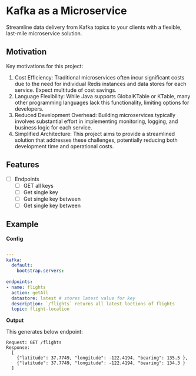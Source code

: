 # Kafka as a Microservice

Streamline data delivery from Kafka topics to your clients with a flexible, last-mile microservice solution.

## Motivation

Key motivations for this project:

1. Cost Efficiency: Traditional microservices often incur significant costs due to the need for individual Redis instances and data stores for each service. Expect multitude of cost savings.
2. Language Flexibility: While Java supports GlobalKTable or KTable, many other programming languages lack this functionality, limiting options for developers.
3. Reduced Development Overhead: Building microservices typically involves substantial effort in implementing monitoring, logging, and business logic for each service.
4. Simplified Architecture: This project aims to provide a streamlined solution that addresses these challenges, potentially reducing both development time and operational costs.


## Features

- [ ] Endpoints
  - [ ] GET all keys
  - [ ] Get single key
  - [ ] Get single key between
  - [ ] Get single key between

## Example

**Config**

```yaml

---
kafka:
  default:
    bootstrap.servers:
      
endpoints:
- name: flights
  action: getAll
  datastore: latest # stores latest value for key
  description: `/flights` returns all latest loctions of flights
  topic: flight-location


```

**Output**

This generates below endpoint:

```
Request: GET /flights
Response: 
  [
	{"latitude": 37.7749, "longitude": -122.4194, "bearing": 135.5 },
	{"latitude": 37.7749, "longitude": -122.4194, "bearing": 134.3 }
  ]
```

